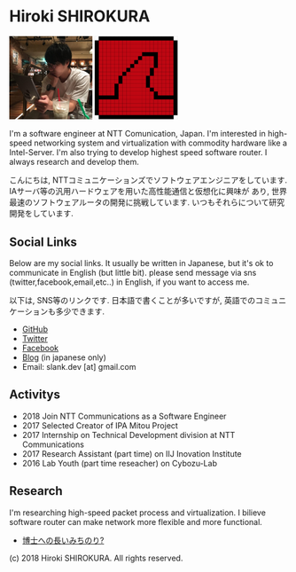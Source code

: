
# Hiroki SHIROKURA

<img src="hirokishirokura.jpg" width="150px">
<img src="slankdev.png" width="150px">

I'm a software engineer at NTT Comunication, Japan.
I'm interested in high-speed networking system and virtualization
with commodity hardware like a Intel-Server.
I'm also trying to develop highest speed software router.
I always research and develop them.

こんにちは,
NTTコミュニケーションズでソフトウェアエンジニアをしています.
IAサーバ等の汎用ハードウェアを用いた高性能通信と仮想化に興味が
あり, 世界最速のソフトウェアルータの開発に挑戦しています.
いつもそれらについて研究開発をしています.

## Social Links

Below are my social links. It usually be written in Japanese,
but it's ok to communicate in English (but little bit).
please send message via sns (twitter,facebook,email,etc..) in English,
if you want to access me.

以下は, SNS等のリンクです. 日本語で書くことが多いですが,
英語でのコミュニケーションも多少できます.

- [GitHub](https://github.com/slankdev)
- [Twitter](https://twitter.com/slankdev)
- [Facebook](https://www.facebook.com/hiroki.shirokura)
- [Blog](http://slankdev.hatenablog.com) (in japanese only)
- Email: slank.dev [at] gmail.com

## Activitys

- 2018 Join NTT Communications as a Software Engineer
- 2017 Selected Creator of IPA Mitou Project
- 2017 Internship on Technical Development division at NTT Communications
- 2017 Research Assistant (part time) on IIJ Inovation Institute
- 2016 Lab Youth (part time reseacher) on Cybozu-Lab

## Research

I'm researching high-speed packet process and virtualization.
I bilieve software router can make network more flexible and
more functional.

- [博士への長いみちのり?](./dr/)

(c) 2018 Hiroki SHIROKURA. All rights reserved.

